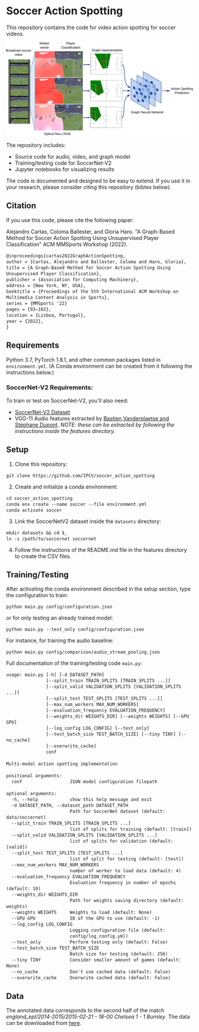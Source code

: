 # Soccer Action Spotting

This repository contains the code for video action spotting for soccer videos.

![Multimodal model](assets/pipeline.png)

The repository includes:
* Source code for audio, video, and graph model
* Training/testing code for SoccerNet-V2
* Jupyter notebooks for visualizing results

The code is documented and designed to be easy to extend. If you use it in your research, please consider citing this repository (bibtex below).

## Citation

If you use this code, please cite the following paper:

Alejandro Cartas, Coloma Ballester, and Gloria Haro. "A Graph-Based Method for Soccer Action Spotting Using Unsupervised Player Classification" ACM MMSports Workshop (2022).

```
@inproceedings{cartas2022GraphActionSpotting,
author = {Cartas, Alejandro and Ballester, Coloma and Haro, Gloria},
title = {A Graph-Based Method for Soccer Action Spotting Using Unsupervised Player Classification},
publisher = {Association for Computing Machinery},
address = {New York, NY, USA},
booktitle = {Proceedings of the 5th International ACM Workshop on Multimedia Content Analysis in Sports},
series = {MMSports '22}
pages = {93–102},
location = {Lisboa, Portugal},
year = {2022},
}
```

## Requirements
Python 3.7, PyTorch 1.8.1, and other common packages listed in `environment.yml`. (A Conda environment can be created from it following the instructions below.)

### SoccerNet-V2 Requirements:

To train or test on SoccerNet-V2, you'll also need:
* [SoccerNet-V2 Dataset](https://soccer-net.org/)
* VGG-11 Audio features extracted by [Bastien Vanderplaetse and Stéphane Dupont](https://github.com/bastienvanderplaetse/SoccerNetMultimodalActionSpotting). *NOTE: these can be extracted by following the instructions inside the features directory.* 

## Setup

1. Clone this repository:

```shell
git clone https://github.com/IPCV/soccer_action_spotting
```

2. Create and initialize a conda environment:

```shell
cd soccer_action_spotting
conda env create --name soccer --file environment.yml
conda activate soccer
```

3. Link the SoccerNetV2 dataset inside the `datasets` directory:

```shell
mkdir datasets && cd $_
ln -s /path/to/soccernet soccernet
```

4. Follow the instructions of the README.md file in the features directory to create the CSV files.

## Training/Testing

After activating the conda environment described in the setup section, type the configuration to train:

```shell
python main.py config/configuration.json
```

or for only testing an already trained model:

```shell
python main.py --test_only config/configuration.json
```

For instance, for training the audio baseline:

```shell
python main.py config/comparison/audio_stream_pooling.json
```

Full documentation of the training/testing code `main.py`:

```
usage: main.py [-h] [-d DATASET_PATH]
               [--split_train TRAIN_SPLITS [TRAIN_SPLITS ...]]
               [--split_valid VALIDATION_SPLITS [VALIDATION_SPLITS ...]]
               [--split_test TEST_SPLITS [TEST_SPLITS ...]]
               [--max_num_workers MAX_NUM_WORKERS]
               [--evaluation_frequency EVALUATION_FREQUENCY]
               [--weights_dir WEIGHTS_DIR] [--weights WEIGHTS] [--GPU GPU]
               [--log_config LOG_CONFIG] [--test_only]
               [--test_batch_size TEST_BATCH_SIZE] [--tiny TINY] [--no_cache]
               [--overwrite_cache]
               conf

Multi-modal action spotting implementation

positional arguments:
  conf                  JSON model configuration filepath

optional arguments:
  -h, --help            show this help message and exit
  -d DATASET_PATH, --dataset_path DATASET_PATH
                        Path for SoccerNet dataset (default: data/soccernet)
  --split_train TRAIN_SPLITS [TRAIN_SPLITS ...]
                        list of splits for training (default: [train])
  --split_valid VALIDATION_SPLITS [VALIDATION_SPLITS ...]
                        list of splits for validation (default: [valid])
  --split_test TEST_SPLITS [TEST_SPLITS ...]
                        list of split for testing (default: [test])
  --max_num_workers MAX_NUM_WORKERS
                        number of worker to load data (default: 4)
  --evaluation_frequency EVALUATION_FREQUENCY
                        Evaluation frequency in number of epochs (default: 10)
  --weights_dir WEIGHTS_DIR
                        Path for weights saving directory (default: weights)
  --weights WEIGHTS     Weights to load (default: None)
  --GPU GPU             ID of the GPU to use (default: -1)
  --log_config LOG_CONFIG
                        Logging configuration file (default:
                        config/log_config.yml)
  --test_only           Perform testing only (default: False)
  --test_batch_size TEST_BATCH_SIZE
                        Batch size for testing (default: 256)
  --tiny TINY           Consider smaller amount of games (default: None)
  --no_cache            Don't use cached data (default: False)
  --overwrite_cache     Overwrite cached data (default: False)
```

## Data

The annotated data corresponds to the second half of the match *england_epl/2014-2015/2015-02-21 - 18-00 Chelsea 1 - 1 Burnley*. The data can be downloaded from [here](https://drive.google.com/file/d/1D5YUORpFp_LzreEpcMU2rfcS2x7YDJIF/view?usp=sharing).